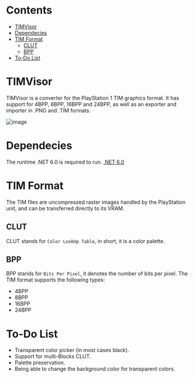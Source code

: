 # Contents
- [TIMVisor](#timvisor)
- [Dependecies](#dependecies)
- [TIM Format](#tim-format)
  * [CLUT](#clut)
  * [BPP](#bpp)
- [To-Do List](#to-do-list)

# TIMVisor
TIMVisor is a converter for the PlayStation 1 TIM graphics format. It has support for 4BPP, 8BPP, 16BPP and 24BPP, as well as an exporter and importer in .PNG and .TIM formats.

![image](https://user-images.githubusercontent.com/51249452/234389718-f056230a-1d09-48d3-b165-ece5e62abc45.png)

# Dependecies
The runtime .NET 6.0 is required to run.
[.NET 6.0](https://dotnet.microsoft.com/en-us/download/dotnet/6.0)

# TIM Format
The TIM files are uncompressed raster images handled by the PlayStation unit, and can be transferred directly to its VRAM.

## CLUT
CLUT stands for `Color LookUp Table`, in short, it is a color palette.

## BPP
BPP stands for `Bits Per Pixel`, it denotes the number of bits per pixel. The TIM format supports the following types:

- 4BPP
- 8BPP
- 16BPP
- 24BPP

# To-Do List

- Transparent color picker (in most cases black).
- Support for multi-Blocks CLUT.
- Palette preservation.
- Being able to change the background color for transparent colors.
